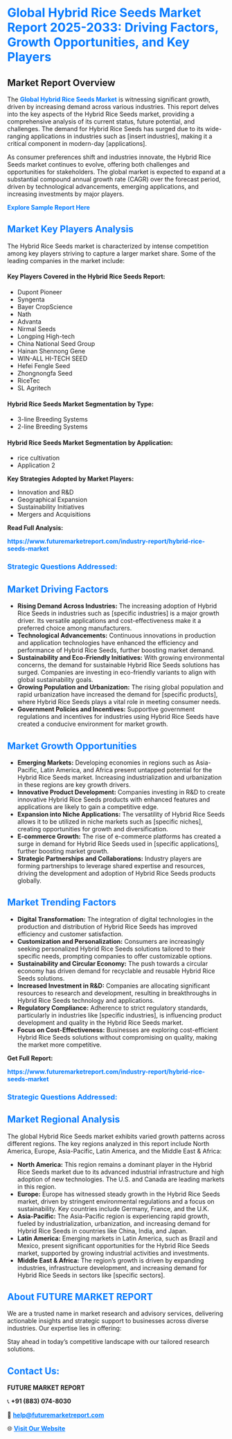 <h1 style="color: #007BFF;">Global Hybrid Rice Seeds Market Report 2025-2033: Driving Factors, Growth Opportunities, and Key Players</h1>

<section id="overview">
<h2>Market Report Overview</h2>
<p>The <a href="https://www.futuremarketreport.com/industry-report/hybrid-rice-seeds-market" style="color: #007BFF; text-decoration: none;"><strong>Global Hybrid Rice Seeds Market</strong></a> is witnessing significant growth, driven by increasing demand across various industries. This report delves into the key aspects of the Hybrid Rice Seeds market, providing a comprehensive analysis of its current status, future potential, and challenges. The demand for Hybrid Rice Seeds has surged due to its wide-ranging applications in industries such as [insert industries], making it a critical component in modern-day [applications].</p>
<p>As consumer preferences shift and industries innovate, the Hybrid Rice Seeds market continues to evolve, offering both challenges and opportunities for stakeholders. The global market is expected to expand at a substantial compound annual growth rate (CAGR) over the forecast period, driven by technological advancements, emerging applications, and increasing investments by major players.</p>
</section>

<section id="overview">
<p><a href="https://www.futuremarketreport.com/request-sample/reportId=105377" style="color: #007BFF; text-decoration: none;"><strong>Explore Sample Report Here</strong></a></p>
</section>

<section id="key-players">
<h2 style="color: #007BFF;">Market Key Players Analysis</h2>
<p>The Hybrid Rice Seeds market is characterized by intense competition among key players striving to capture a larger market share. Some of the leading companies in the market include:</p>
<h4>Key Players Covered in the Hybrid Rice Seeds Report:</h4>
<ul><li>Dupont Pioneer</li><li>Syngenta</li><li>Bayer CropScience</li><li>Nath</li><li>Advanta</li><li>Nirmal Seeds</li><li>Longping High-tech</li><li>China National Seed Group</li><li>Hainan Shennong Gene</li><li>WIN-ALL HI-TECH SEED</li><li>Hefei Fengle Seed</li><li>Zhongnongfa Seed</li><li>RiceTec</li><li>SL Agritech</li></ul>
<h4>Hybrid Rice Seeds Market Segmentation by Type:</h4>
<ul><li>3-line Breeding Systems</li><li>2-line Breeding Systems</li></ul>

<h4>Hybrid Rice Seeds Market Segmentation by Application:</h4>
<ul><li>rice cultivation</li><li>Application 2</li></ul>
<p><strong>Key Strategies Adopted by Market Players:</strong></p>
<ul>
<li>Innovation and R&D</li>
<li>Geographical Expansion</li>
<li>Sustainability Initiatives</li>
<li>Mergers and Acquisitions</li>
</ul>
</section>

<section>
<p><strong>Read Full Analysis: </strong></p><a href="https://www.futuremarketreport.com/industry-report/hybrid-rice-seeds-market" style="color: #007BFF; text-decoration: none;"><strong>https://www.futuremarketreport.com/industry-report/hybrid-rice-seeds-market</strong></a>
<h3 style="color: #007BFF;">Strategic Questions Addressed:</h3>
</section>

<section id="driving-factors">
<h2 style="color: #007BFF;">Market Driving Factors</h2>
<ul>
<li><strong>Rising Demand Across Industries:</strong> The increasing adoption of Hybrid Rice Seeds in industries such as [specific industries] is a major growth driver. Its versatile applications and cost-effectiveness make it a preferred choice among manufacturers.</li>
<li><strong>Technological Advancements:</strong> Continuous innovations in production and application technologies have enhanced the efficiency and performance of Hybrid Rice Seeds, further boosting market demand.</li>
<li><strong>Sustainability and Eco-Friendly Initiatives:</strong> With growing environmental concerns, the demand for sustainable Hybrid Rice Seeds solutions has surged. Companies are investing in eco-friendly variants to align with global sustainability goals.</li>
<li><strong>Growing Population and Urbanization:</strong> The rising global population and rapid urbanization have increased the demand for [specific products], where Hybrid Rice Seeds plays a vital role in meeting consumer needs.</li>
<li><strong>Government Policies and Incentives:</strong> Supportive government regulations and incentives for industries using Hybrid Rice Seeds have created a conducive environment for market growth.</li>
</ul>
</section>

<section id="growth-opportunities">
<h2 style="color: #007BFF;">Market Growth Opportunities</h2>
<ul>
<li><strong>Emerging Markets:</strong> Developing economies in regions such as Asia-Pacific, Latin America, and Africa present untapped potential for the Hybrid Rice Seeds market. Increasing industrialization and urbanization in these regions are key growth drivers.</li>
<li><strong>Innovative Product Development:</strong> Companies investing in R&D to create innovative Hybrid Rice Seeds products with enhanced features and applications are likely to gain a competitive edge.</li>
<li><strong>Expansion into Niche Applications:</strong> The versatility of Hybrid Rice Seeds allows it to be utilized in niche markets such as [specific niches], creating opportunities for growth and diversification.</li>
<li><strong>E-commerce Growth:</strong> The rise of e-commerce platforms has created a surge in demand for Hybrid Rice Seeds used in [specific applications], further boosting market growth.</li>
<li><strong>Strategic Partnerships and Collaborations:</strong> Industry players are forming partnerships to leverage shared expertise and resources, driving the development and adoption of Hybrid Rice Seeds products globally.</li>
</ul>
</section>

<section id="trending-factors">
<h2 style="color: #007BFF;">Market Trending Factors</h2>
<ul>
<li><strong>Digital Transformation:</strong> The integration of digital technologies in the production and distribution of Hybrid Rice Seeds has improved efficiency and customer satisfaction.</li>
<li><strong>Customization and Personalization:</strong> Consumers are increasingly seeking personalized Hybrid Rice Seeds solutions tailored to their specific needs, prompting companies to offer customizable options.</li>
<li><strong>Sustainability and Circular Economy:</strong> The push towards a circular economy has driven demand for recyclable and reusable Hybrid Rice Seeds solutions.</li>
<li><strong>Increased Investment in R&D:</strong> Companies are allocating significant resources to research and development, resulting in breakthroughs in Hybrid Rice Seeds technology and applications.</li>
<li><strong>Regulatory Compliance:</strong> Adherence to strict regulatory standards, particularly in industries like [specific industries], is influencing product development and quality in the Hybrid Rice Seeds market.</li>
<li><strong>Focus on Cost-Effectiveness:</strong> Businesses are exploring cost-efficient Hybrid Rice Seeds solutions without compromising on quality, making the market more competitive.</li>
</ul>
</section>

<section>
<p><strong>Get Full Report: </strong></p><a href="https://www.futuremarketreport.com/industry-report/hybrid-rice-seeds-market" style="color: #007BFF; text-decoration: none;"><strong>https://www.futuremarketreport.com/industry-report/hybrid-rice-seeds-market</strong></a>
<h3 style="color: #007BFF;">Strategic Questions Addressed:</h3>
</section>


<section id="regional-analysis">
<h2 style="color: #007BFF;">Market Regional Analysis</h2>
<p>The global Hybrid Rice Seeds market exhibits varied growth patterns across different regions. The key regions analyzed in this report include North America, Europe, Asia-Pacific, Latin America, and the Middle East & Africa:</p>
<ul>
<li><strong>North America:</strong> This region remains a dominant player in the Hybrid Rice Seeds market due to its advanced industrial infrastructure and high adoption of new technologies. The U.S. and Canada are leading markets in this region.</li>
<li><strong>Europe:</strong> Europe has witnessed steady growth in the Hybrid Rice Seeds market, driven by stringent environmental regulations and a focus on sustainability. Key countries include Germany, France, and the U.K.</li>
<li><strong>Asia-Pacific:</strong> The Asia-Pacific region is experiencing rapid growth, fueled by industrialization, urbanization, and increasing demand for Hybrid Rice Seeds in countries like China, India, and Japan.</li>
<li><strong>Latin America:</strong> Emerging markets in Latin America, such as Brazil and Mexico, present significant opportunities for the Hybrid Rice Seeds market, supported by growing industrial activities and investments.</li>
<li><strong>Middle East & Africa:</strong> The region’s growth is driven by expanding industries, infrastructure development, and increasing demand for Hybrid Rice Seeds in sectors like [specific sectors].</li>
</ul>
</section>

<footer>
<h2 style="color: #007BFF;">About FUTURE MARKET REPORT</h2>
<p>We are a trusted name in market research and advisory services, delivering actionable insights and strategic support to businesses across diverse industries. Our expertise lies in offering:</p>

<p>Stay ahead in today’s competitive landscape with our tailored research solutions.</p>

<h2 style="color: #007BFF;">Contact Us:</h2>
<p><strong>FUTURE MARKET REPORT</strong></p>
<p>📞 <strong>+91 (883) 074-8030</strong></p>
<p>📧 <strong><a href="mailto:help@futuremarketreport.com" style="color: #007BFF;">help@futuremarketreport.com</a></strong></p>
<p>🌐 <strong><a href="https://www.futuremarketreport.com/" style="color: #007BFF;">Visit Our Website</a></strong></p>
</footer>